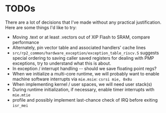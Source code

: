 # TODOs

There are a lot of decisions that I've made without any practical justification.
Here are some things I'd like to try:

- Moving .text or at least .vectors out of XIP Flash to SRAM, compare performance
- Alternately, pin vector table and associated handlers' cache lines
- `src/rp2_common/hardware_exception/exception_table_riscv.S` suggests special
ordering to saving caller saved registers for dealing with PMP exceptions, try
to understand what this is about.
- In exception / interrupt handling -- should we save floating point regs?
- When we initialize a multi-core runtime, we will probably want to enable machine software interrupts via `mie.msie`: `csrsi mie, 0x8u`
- When implementing kernel / user spaces, we will need user stack(s)
- During runtime initialization, if necessary, enable timer interrupts with `mie.mtie`
- profile and possibly implement last-chance check of IRQ before exiting `isr_mei`
